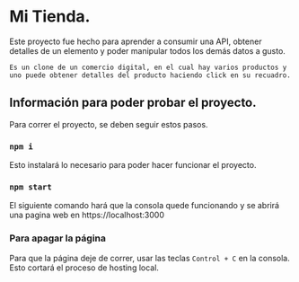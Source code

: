 # Mi Tienda.

Este proyecto fue hecho para aprender a consumir una API, obtener detalles de un elemento y poder manipular todos los demás datos a gusto.

`Es un clone de un comercio digital, en el cual hay varios productos y uno puede obtener detalles del producto haciendo click en su recuadro.`

## Información para poder probar el proyecto.

Para correr el proyecto, se deben seguir estos pasos.

### `npm i`
Esto instalará lo necesario para poder hacer funcionar el proyecto.

### `npm start`
El siguiente comando hará que la consola quede funcionando y se abrirá una pagina web en https://localhost:3000

### Para apagar la página

Para que la página deje de correr, usar las teclas `Control + C` en la consola. Esto cortará el proceso de hosting local.




